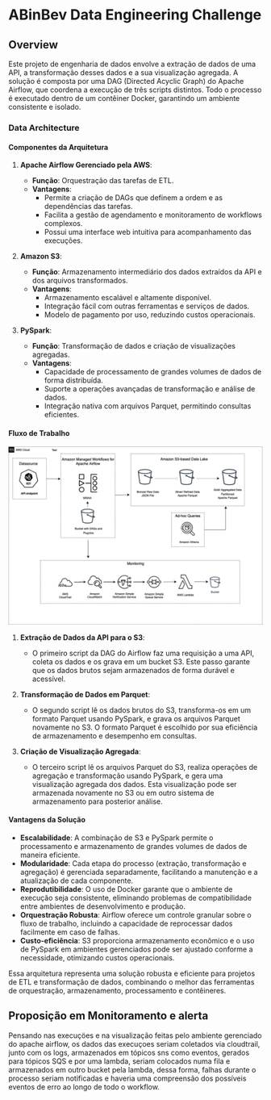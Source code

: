 # ABinBev Data Engineering Challenge
## Overview
Este projeto de engenharia de dados envolve a extração de dados de uma API, a transformação desses dados e a sua visualização agregada. A solução é composta por uma DAG (Directed Acyclic Graph) do Apache Airflow, que coordena a execução de três scripts distintos. Todo o processo é executado dentro de um contêiner Docker, garantindo um ambiente consistente e isolado.

### Data Architecture
#### Componentes da Arquitetura

1. **Apache Airflow Gerenciado pela AWS**:
   - **Função**: Orquestração das tarefas de ETL.
   - **Vantagens**:
     - Permite a criação de DAGs que definem a ordem e as dependências das tarefas.
     - Facilita a gestão de agendamento e monitoramento de workflows complexos.
     - Possui uma interface web intuitiva para acompanhamento das execuções.

3. **Amazon S3**:
   - **Função**: Armazenamento intermediário dos dados extraídos da API e dos arquivos transformados.
   - **Vantagens**:
     - Armazenamento escalável e altamente disponível.
     - Integração fácil com outras ferramentas e serviços de dados.
     - Modelo de pagamento por uso, reduzindo custos operacionais.

4. **PySpark**:
   - **Função**: Transformação de dados e criação de visualizações agregadas.
   - **Vantagens**:
     - Capacidade de processamento de grandes volumes de dados de forma distribuída.
     - Suporte a operações avançadas de transformação e análise de dados.
     - Integração nativa com arquivos Parquet, permitindo consultas eficientes.

#### Fluxo de Trabalho
![Example architecture image](example_architecture.png)

1. **Extração de Dados da API para o S3**:
   - O primeiro script da DAG do Airflow faz uma requisição a uma API, coleta os dados e os grava em um bucket S3. Este passo garante que os dados brutos sejam armazenados de forma durável e acessível.

2. **Transformação de Dados em Parquet**:
   - O segundo script lê os dados brutos do S3, transforma-os em um formato Parquet usando PySpark, e grava os arquivos Parquet novamente no S3. O formato Parquet é escolhido por sua eficiência de armazenamento e desempenho em consultas.

3. **Criação de Visualização Agregada**:
   - O terceiro script lê os arquivos Parquet do S3, realiza operações de agregação e transformação usando PySpark, e gera uma visualização agregada dos dados. Esta visualização pode ser armazenada novamente no S3 ou em outro sistema de armazenamento para posterior análise.

#### Vantagens da Solução

- **Escalabilidade**: A combinação de S3 e PySpark permite o processamento e armazenamento de grandes volumes de dados de maneira eficiente.
- **Modularidade**: Cada etapa do processo (extração, transformação e agregação) é gerenciada separadamente, facilitando a manutenção e a atualização de cada componente.
- **Reprodutibilidade**: O uso de Docker garante que o ambiente de execução seja consistente, eliminando problemas de compatibilidade entre ambientes de desenvolvimento e produção.
- **Orquestração Robusta**: Airflow oferece um controle granular sobre o fluxo de trabalho, incluindo a capacidade de reprocessar dados facilmente em caso de falhas.
- **Custo-eficiência**: S3 proporciona armazenamento econômico e o uso de PySpark em ambientes gerenciados pode ser ajustado conforme a necessidade, otimizando custos operacionais.

Essa arquitetura representa uma solução robusta e eficiente para projetos de ETL e transformação de dados, combinando o melhor das ferramentas de orquestração, armazenamento, processamento e contêineres.
## Proposição em  Monitoramento e alerta
Pensando nas execuçöes e na visualização feitas pelo ambiente gerenciado do apache airflow, os dados das execuçoes seriam coletados via cloudtrail, junto com os logs, armazenados em tópicos sns como eventos, gerados para tópicos SQS e por uma lambda, seriam colocados numa fila e armazenados em outro bucket pela lambda, dessa forma, falhas durante o processo seriam notificadas e haveria uma compreensão dos possíveis eventos de erro ao longo de todo o workflow. 
